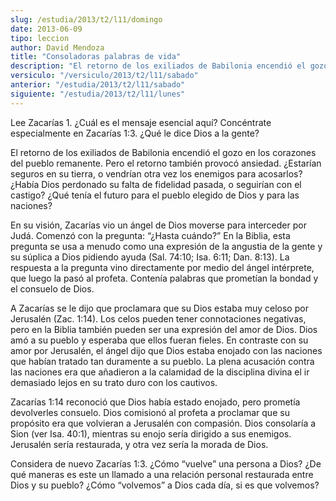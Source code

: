 ```yaml
---
slug: /estudia/2013/t2/l11/domingo
date: 2013-06-09
tipo: leccion
author: David Mendoza
title: "Consoladoras palabras de vida"
description: "El retorno de los exiliados de Babilonia encendió el gozo en los corazones del  pueblo remanente. Pero el retorno también provocó ansiedad. ¿Estarían seguros  en su tierra, o vendrían otra vez los enemigos para acosarlos? ¿Había Dios  perdonado su falta de fidelidad pasada, o ..."
versiculo: "/versiculo/2013/t2/l11/sabado"
anterior: "/estudia/2013/t2/l11/sabado"
siguiente: "/estudia/2013/t2/l11/lunes"
---
```


Lee Zacarías 1. ¿Cuál es el mensaje esencial aquí? Concéntrate especialmente en Zacarías 1:3. ¿Qué le dice Dios a la gente?

El retorno de los exiliados de Babilonia encendió el gozo en los corazones del pueblo remanente. Pero el retorno también provocó ansiedad. ¿Estarían seguros en su tierra, o vendrían otra vez los enemigos para acosarlos? ¿Había Dios perdonado su falta de fidelidad pasada, o seguirían con el castigo? ¿Qué tenía el futuro para el pueblo elegido de Dios y para las naciones?

En su visión, Zacarías vio un ángel de Dios moverse para interceder por Judá. Comenzó con la pregunta: “¿Hasta cuándo?” En la Biblia, esta pregunta se usa a menudo como una expresión de la angustia de la gente y su súplica a Dios pidiendo ayuda (Sal. 74:10; Isa. 6:11; Dan. 8:13). La respuesta a la pregunta vino directamente por medio del ángel intérprete, que luego la pasó al profeta. Contenía palabras que prometían la bondad y el consuelo de Dios.

A Zacarías se le dijo que proclamara que su Dios estaba muy celoso por Jerusalén (Zac. 1:14). Los celos pueden tener connotaciones negativas, pero en la Biblia también pueden ser una expresión del amor de Dios. Dios amó a su pueblo y esperaba que ellos fueran fieles. En contraste con su amor por Jerusalén, el ángel dijo que Dios estaba enojado con las naciones que habían tratado tan duramente a su pueblo. La plena acusación contra las naciones era que añadieron a la calamidad de la disciplina divina el ir demasiado lejos en su trato duro con los cautivos.

Zacarías 1:14 reconoció que Dios había estado enojado, pero prometía devolverles consuelo. Dios comisionó al profeta a proclamar que su propósito era que volvieran a Jerusalén con compasión. Dios consolaría a Sion (ver Isa. 40:1), mientras su enojo sería dirigido a sus enemigos. Jerusalén sería restaurada, y otra vez sería la morada de Dios.

Considera de nuevo Zacarías 1:3. ¿Cómo “vuelve” una persona a Dios? ¿De qué maneras es este un llamado a una relación personal restaurada entre Dios y su pueblo? ¿Cómo “volvemos” a Dios cada día, si es que volvemos?
